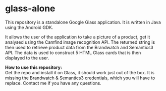 # glass-alone

This repository is a standalone Google Glass application. It is written in Java using the Android GDK. 

It allows the user of the application to take a picture of a product, get it analysed using the Camfind image recognition API. The returned string is then used to retrieve product data from the Brandwatch and Semantics3 API. The data is used to construct 5 HTML Glass cards that is then displayed to the user. 

<b>How to use this repository:</b>
<br/>
Get the repo and install it on Glass, it should work just out of the box. It is missing the Brandwatch & Semantics3 credentials, which you will have to replace. Contact me if you have any questions. 
